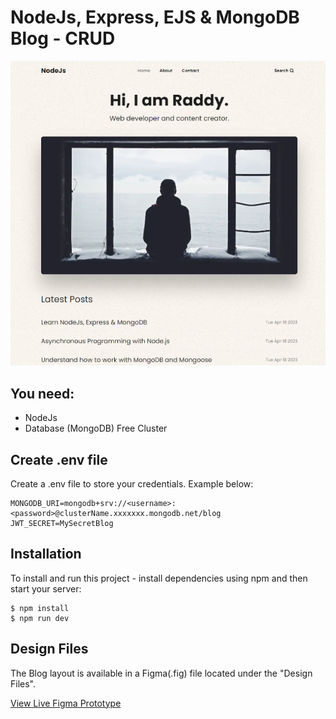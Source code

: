 # NodeJs, Express, EJS & MongoDB Blog - CRUD

![alt text](/readme-image.jpg?raw=true)

## You need:

- NodeJs
- Database (MongoDB) Free Cluster

## Create .env file

Create a .env file to store your credentials. Example below:

```
MONGODB_URI=mongodb+srv://<username>:<password>@clusterName.xxxxxxx.mongodb.net/blog
JWT_SECRET=MySecretBlog
```

## Installation

To install and run this project - install dependencies using npm and then start your server:

```
$ npm install
$ npm run dev
```

## Design Files

The Blog layout is available in a Figma(.fig) file located under the "Design Files".

[View Live Figma Prototype](https://www.figma.com/proto/Vpc5J1ajnwDTT96q0IUFDJ/NodeJs-Blog?page-id=0%3A1&type=design&node-id=48-119&viewport=-194%2C377%2C0.17&scaling=min-zoom&starting-point-node-id=48%3A119)
